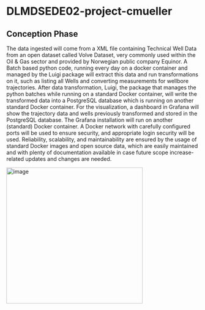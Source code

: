 # DLMDSEDE02-project-cmueller

## Conception Phase

The data ingested will come from a XML file containing Technical Well Data from an open dataset called Volve Dataset, very commonly used within the Oil & Gas sector and provided by Norwegian public company Equinor. A Batch based python code, running every day on a docker container and managed by the Luigi package will extract this data and run transformations on it, such as listing all Wells and converting measurements for wellbore trajectories.
After data transformation, Luigi, the package that manages the python batches while running on a standard Docker container, will write the transformed data into a PostgreSQL database which is running on another standard Docker container.
For the visualization, a dashboard in Grafana will show the trajectory data and wells previously transformed and stored in the PostgreSQL database. The Grafana installation will run on another (standard) Docker container.
A Docker network with carefully configured ports will be used to ensure security, and appropriate login security will be used. Reliability, scalability, and maintainability are ensured by the usage of standard Docker images and open source data, which are easily maintained and with plenty of documentation available in case future scope increase-related updates and changes are needed.

<img width="356" alt="image" src="https://user-images.githubusercontent.com/89973885/163265110-8570641c-825e-4de7-82c2-8b7fb55327fd.png">
